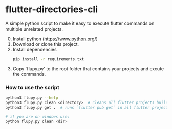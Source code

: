# flutter-directories-cli
A simple python script to make it easy to execute flutter commands on multiple unrelated projects.

0. Install python (https://www.python.org/)
1. Download or clone this project.
2. Install dependencies
   ```sh
   pip install -r requirements.txt
   ```
3. Copy `flupy.py' to the root folder that contains your projects and excute the commands.

### How to use the script
```sh 
python3 flupy.py --help
python3 flupy.py clean <directory>  # cleans all flutter projects build directories in <directory.
python3 flupy.py get .  # runs `flutter pub get` in all flutter projects in under current directory

# if you are on windows use:
python flupy.py clean <dir>
```

